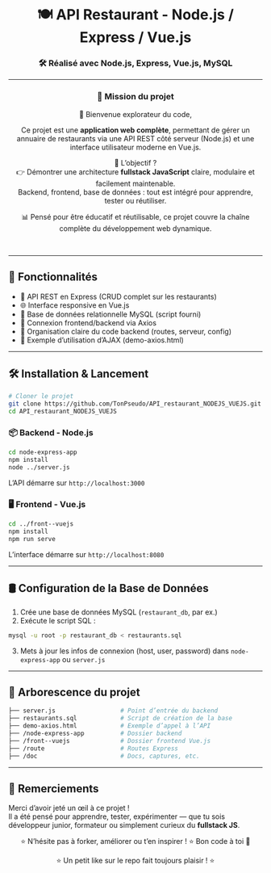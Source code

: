 <div align="center">

# 🍽️ API Restaurant - Node.js / Express / Vue.js

### 🛠️ Réalisé avec **Node.js**, **Express**, **Vue.js**, **MySQL**

---

### 💼 Mission du projet

👋 Bienvenue explorateur du code,

Ce projet est une **application web complète**, permettant de gérer un annuaire de restaurants via une API REST côté serveur (Node.js) et une interface utilisateur moderne en Vue.js.

🎯 L’objectif ?  
👉 Démontrer une architecture **fullstack JavaScript** claire, modulaire et facilement maintenable.  
Backend, frontend, base de données : tout est intégré pour apprendre, tester ou réutiliser.

📊 Pensé pour être éducatif et réutilisable, ce projet couvre la chaîne complète du développement web dynamique.

<br>

</div>

---

## 🚀 Fonctionnalités

- 📡 API REST en Express (CRUD complet sur les restaurants)
- 🌐 Interface responsive en Vue.js
- 🧮 Base de données relationnelle MySQL (script fourni)
- 🔌 Connexion frontend/backend via Axios
- 🧰 Organisation claire du code backend (routes, serveur, config)
- 🧪 Exemple d’utilisation d’AJAX (demo-axios.html)

---

## 🛠️ Installation & Lancement

```bash
# Cloner le projet
git clone https://github.com/TonPseudo/API_restaurant_NODEJS_VUEJS.git
cd API_restaurant_NODEJS_VUEJS
```

### 📦 Backend - Node.js

```bash
cd node-express-app
npm install
node ../server.js
```

L’API démarre sur `http://localhost:3000`

### 🖥️ Frontend - Vue.js

```bash
cd ../front--vuejs
npm install
npm run serve
```

L’interface démarre sur `http://localhost:8080`

---

## 🛢️ Configuration de la Base de Données

1. Crée une base de données MySQL (`restaurant_db`, par ex.)
2. Exécute le script SQL :

```bash
mysql -u root -p restaurant_db < restaurants.sql
```

3. Mets à jour les infos de connexion (host, user, password) dans `node-express-app` ou `server.js`

---

## 📁 Arborescence du projet

```bash
├── server.js                  # Point d’entrée du backend
├── restaurants.sql            # Script de création de la base
├── demo-axios.html            # Exemple d’appel à l’API
├── /node-express-app          # Dossier backend
├── /front--vuejs              # Dossier frontend Vue.js
├── /route                     # Routes Express
├── /doc                       # Docs, captures, etc.
```

---

## 🙌 Remerciements

Merci d’avoir jeté un œil à ce projet !  
Il a été pensé pour apprendre, tester, expérimenter — que tu sois développeur junior, formateur ou simplement curieux du **fullstack JS**.

<div align="center">
⭐ N’hésite pas à forker, améliorer ou t’en inspirer ! ⭐  
Bon code à toi 🚀

⭐ Un petit like sur le repo fait toujours plaisir ! ⭐  
</div>







